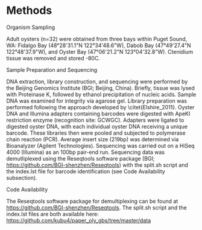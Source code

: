 # Methods


Organism Sampling

Adult oysters (n=32) were obtained from three bays within Puget Sound, WA:  Fidalgo Bay (48°28'31.1"N 122°34'48.6"W), Dabob Bay (47°49'27.4"N 122°48'37.9"W), and Oyster Bay (47°06'21.2"N 123°04'32.8"W). Ctenidium tissue was removed and stored -80C. 


Sample Preparation and Sequencing

DNA extraction, library construction, and sequencing were performed by the Beijing Genomics Institute (BGI; Beijing, China). Briefly, tissue was lysed with Proteinase K, followed by ethanol precipitation of nucleic acids. Sample DNA was examined for integrity via agarose gel. Library preparation was performed following the approach developed by \citet{Elshire_2011}. Oyster DNA and Illumina adapters containing barcodes were digested with ApeKI restriction enzyme (recognition site: GCWGC). Adapters were ligated to digested oyster DNA, with each individual oyster DNA receiving a unique barcode. These libraries then were pooled and subjected to polymerase chain reaction (PCR). Average insert size (219bp) was determined via Bioanalyzer (Agilent Technologies). Sequencing was carried out on a HiSeq 4000 (Illumina) as an 100bp pair-end run. Sequencing data was demutliplexed using the Reseqtools software package (BGI; https://github.com/BGI-shenzhen/Reseqtools) with the split.sh script and the index.lst file for barcode identification (see Code Availability subsection).

Code Availability

The Reseqtools software package for demultiplexing can be found at https://github.com/BGI-shenzhen/Reseqtools. The split.sh script and the index.lst files are both available here: https://github.com/kubu4/paper_oly_gbs/tree/master/data

